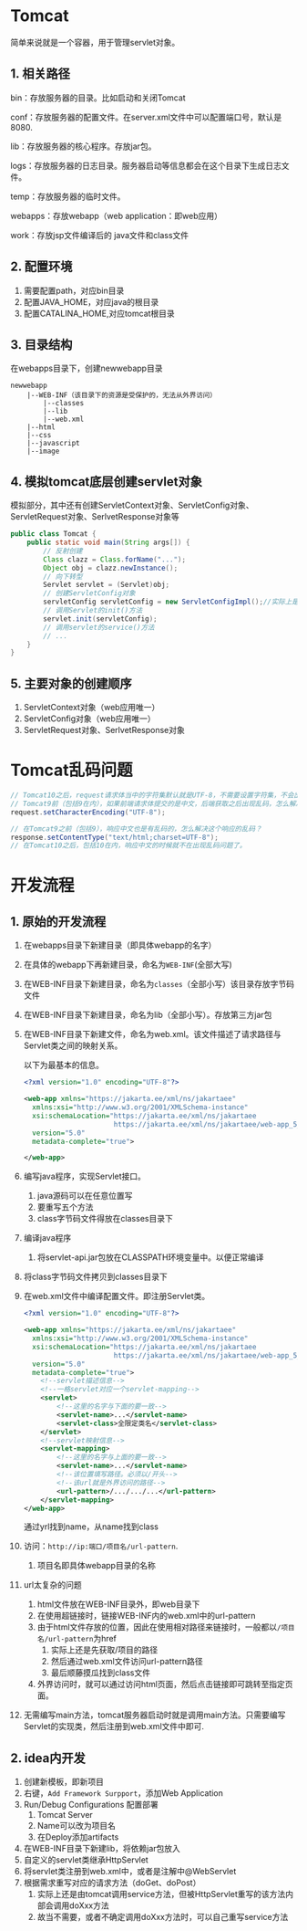 # Tomcat

简单来说就是一个容器，用于管理servlet对象。

## 1. 相关路径

bin：存放服务器的目录。比如启动和关闭Tomcat

conf：存放服务器的配置文件。在server.xml文件中可以配置端口号，默认是8080.

lib：存放服务器的核心程序。存放jar包。

logs：存放服务器的日志目录。服务器启动等信息都会在这个目录下生成日志文件。

temp：存放服务器的临时文件。

webapps：存放webapp（web application：即web应用）

work：存放jsp文件编译后的  java文件和class文件

## 2. 配置环境

1. 需要配置path，对应bin目录
2. 配置JAVA_HOME，对应java的根目录
3. 配置CATALINA_HOME,对应tomcat根目录



## 3. 目录结构

在webapps目录下，创建newwebapp目录

~~~
newwebapp
	|--WEB-INF（该目录下的资源是受保护的，无法从外界访问）
		|--classes
		|--lib
		|--web.xml
	|--html
	|--css
	|--javascript
	|--image
~~~



## 4. 模拟tomcat底层创建servlet对象

模拟部分，其中还有创建ServletContext对象、ServletConfig对象、ServletRequest对象、SerlvetResponse对象等

~~~~java
public class Tomcat {
    public static void main(String args[]) {
        // 反射创建
        Class clazz = Class.forName("...");
        Object obj = clazz.newInstance();
        // 向下转型
        Servlet servlet = (Servlet)obj;
        // 创建ServletConfig对象
        servletConfig servletConfig = new ServletConfigImpl();//实际上是StandardWrapperFacade();是ServletConfig接口的实现类
        // 调用Servlet的init()方法
        servlet.init(servletConfig);
        // 调用servlet的service()方法
        // ...
    }
}
~~~~

## 5. 主要对象的创建顺序

1. ServletContext对象（web应用唯一）
2. ServletConfig对象（web应用唯一）
3. ServletRequest对象、SerlvetResponse对象





# Tomcat乱码问题

~~~java
// Tomcat10之后，request请求体当中的字符集默认就是UTF-8，不需要设置字符集，不会出现乱码问题。
// Tomcat9前（包括9在内），如果前端请求体提交的是中文，后端获取之后出现乱码，怎么解决这个乱码？执行以下代码。
request.setCharacterEncoding("UTF-8");

// 在Tomcat9之前（包括9），响应中文也是有乱码的，怎么解决这个响应的乱码？
response.setContentType("text/html;charset=UTF-8");
// 在Tomcat10之后，包括10在内，响应中文的时候就不在出现乱码问题了。
~~~







# 开发流程

## 1. 原始的开发流程



1. 在webapps目录下新建目录（即具体webapp的名字）

2. 在具体的webapp下再新建目录，命名为`WEB-INF`(全部大写)

3. 在WEB-INF目录下新建目录，命名为`classes`（全部小写）该目录存放字节码文件

4. 在WEB-INF目录下新建目录，命名为lib（全部小写）。存放第三方jar包

5. 在WEB-INF目录下新建文件，命名为web.xml。该文件描述了请求路径与Servlet类之间的映射关系。

    以下为最基本的信息。

    ~~~xml
    <?xml version="1.0" encoding="UTF-8"?>
    
    <web-app xmlns="https://jakarta.ee/xml/ns/jakartaee"
      xmlns:xsi="http://www.w3.org/2001/XMLSchema-instance"
      xsi:schemaLocation="https://jakarta.ee/xml/ns/jakartaee
                          https://jakarta.ee/xml/ns/jakartaee/web-app_5_0.xsd"
      version="5.0"
      metadata-complete="true">
    
    </web-app>
    ~~~

6. 编写java程序，实现Servlet接口。

    1. java源码可以在任意位置写
    2. 要重写五个方法
    3. class字节码文件得放在classes目录下

7. 编译java程序

    1. 将servlet-api.jar包放在CLASSPATH环境变量中。以便正常编译

8. 将class字节码文件拷贝到classes目录下

9. 在web.xml文件中编译配置文件。即注册Servlet类。

    ~~~xml
    <?xml version="1.0" encoding="UTF-8"?>
    
    <web-app xmlns="https://jakarta.ee/xml/ns/jakartaee"
      xmlns:xsi="http://www.w3.org/2001/XMLSchema-instance"
      xsi:schemaLocation="https://jakarta.ee/xml/ns/jakartaee
                          https://jakarta.ee/xml/ns/jakartaee/web-app_5_0.xsd"
      version="5.0"
      metadata-complete="true">
    	<!--servlet描述信息-->
        <!--一格servlet对应一个servlet-mapping-->
        <servlet>
            <!--这里的名字与下面的要一致-->
        	<servlet-name>...</servlet-name>
            <servlet-class>全限定类名</servlet-class>
        </servlet>
        <!--servlet映射信息-->
        <servlet-mapping>
            <!--这里的名字与上面的要一致-->
        	<servlet-name>...</servlet-name>
            <!--该位置填写路径。必须以/开头-->
            <!--该url就是外界访问的路径-->
            <url-pattern>/.../.../...</url-pattern>
        </servlet-mapping>
    </web-app>
    ~~~

    通过yrl找到name，从name找到class

10. 访问：`http://ip:端口/项目名/url-pattern`.

    1. 项目名即具体webapp目录的名称

11. url太复杂的问题

    1. html文件放在WEB-INF目录外，即web目录下
    2. 在使用超链接时，链接WEB-INF内的web.xml中的url-pattern
    3. 由于html文件存放的位置，因此在使用相对路径来链接时，一般都以`/项目名/url-pattern`为href
        1. 实际上还是先获取/项目的路径
        2. 然后通过web.xml文件访问url-pattern路径
        3. 最后顺藤摸瓜找到class文件
    4. 外界访问时，就可以通过访问html页面，然后点击链接即可跳转至指定页面。

12. 无需编写main方法，tomcat服务器启动时就是调用main方法。只需要编写Servlet的实现类，然后注册到web.xml文件中即可.

## 2. idea内开发

1. 创建新模板，即新项目
2. 右键，`Add Framework Surpport`，添加Web Application
3. Run/Debug Configurations 配置部署
    1. Tomcat Server
    2. Name可以改为项目名
    3. 在Deploy添加artifacts
4. 在WEB-INF目录下新建lib，将依赖jar包放入
5. 自定义的servlet类继承HttpServlet
6. 将servlet类注册到web.xml中，或者是注解中@WebServlet
7. 根据需求重写对应的请求方法（doGet、doPost）
    1. 实际上还是由tomcat调用service方法，但被HttpServlet重写的该方法内部会调用doXxx方法
    2. 故当不需要，或者不确定调用doXxx方法时，可以自己重写service方法